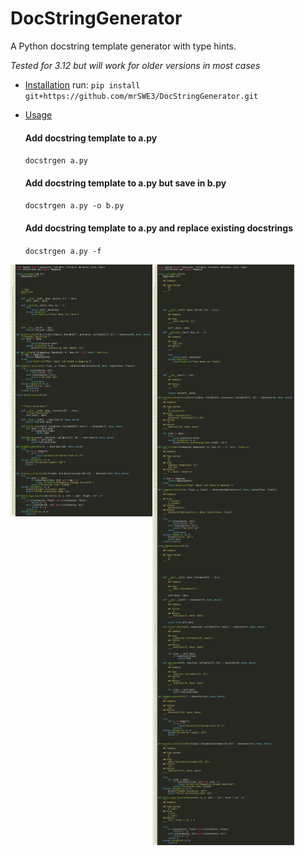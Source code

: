 # DocStringGenerator
A Python docstring template generator with type hints.

*Tested for 3.12 but will work for older versions in most cases*


- [Installation](#installation)
    run: `pip install git+https://github.com/mrSWE3/DocStringGenerator.git`
- [Usage](#usage)

    #### Add docstring template to a.py 
    
    `docstrgen a.py `

    #### Add docstring template to a.py but save in b.py

    `docstrgen a.py -o b.py`

    #### Add docstring template to a.py and replace existing docstrings

    `docstrgen a.py -f`

<p style="display: flex; align-items: flex-start;">
  <img src="images/a.png" width="45%" align="top"/>
  <img src="images/b.png" width="45%" />
</p>
